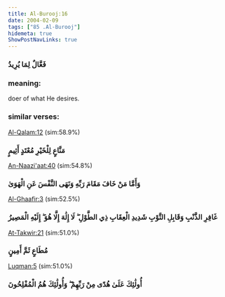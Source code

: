 ```yaml
---
title: Al-Burooj:16
date: 2004-02-09
tags: ["85 .Al-Burooj"]
hidemeta: true 
ShowPostNavLinks: true 
---
```

### فَعَّالٌ لِمَا يُرِيدُ
### meaning: 
doer of what He desires.
### similar verses: 

[Al-Qalam:12](/68/12) (sim:58.9%)

### مَنَّاعٍ لِلْخَيْرِ مُعْتَدٍ أَثِيمٍ

[An-Naazi'aat:40](/79/40) (sim:54.8%)

### وَأَمَّا مَنْ خَافَ مَقَامَ رَبِّهِ وَنَهَى النَّفْسَ عَنِ الْهَوَىٰ

[Al-Ghaafir:3](/40/3) (sim:52.5%)

### غَافِرِ الذَّنْبِ وَقَابِلِ التَّوْبِ شَدِيدِ الْعِقَابِ ذِي الطَّوْلِ ۖ لَا إِلَٰهَ إِلَّا هُوَ ۖ إِلَيْهِ الْمَصِيرُ

[At-Takwir:21](/81/21) (sim:51.0%)

### مُطَاعٍ ثَمَّ أَمِينٍ

[Luqman:5](/31/5) (sim:51.0%)

### أُولَٰئِكَ عَلَىٰ هُدًى مِنْ رَبِّهِمْ ۖ وَأُولَٰئِكَ هُمُ الْمُفْلِحُونَ
